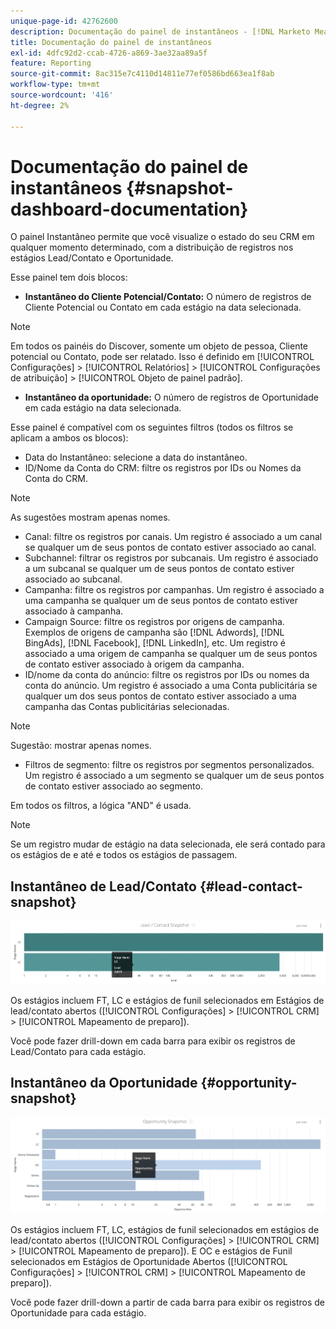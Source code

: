```yaml
---
unique-page-id: 42762600
description: Documentação do painel de instantâneos - [!DNL Marketo Measure] - Documentação do produto
title: Documentação do painel de instantâneos
exl-id: 4dfc92d2-ccab-4726-a869-3ae32aa89a5f
feature: Reporting
source-git-commit: 8ac315e7c4110d14811e77ef0586bd663ea1f8ab
workflow-type: tm+mt
source-wordcount: '416'
ht-degree: 2%

---
```


# Documentação do painel de instantâneos {#snapshot-dashboard-documentation}

O painel Instantâneo permite que você visualize o estado do seu CRM em qualquer momento determinado, com a distribuição de registros nos estágios Lead/Contato e Oportunidade.

Esse painel tem dois blocos:

* **Instantâneo do Cliente Potencial/Contato:** O número de registros de Cliente Potencial ou Contato em cada estágio na data selecionada.

>[!NOTE]
>
>Em todos os painéis do Discover, somente um objeto de pessoa, Cliente potencial ou Contato, pode ser relatado. Isso é definido em [!UICONTROL Configurações] > [!UICONTROL Relatórios] > [!UICONTROL Configurações de atribuição] > [!UICONTROL Objeto de painel padrão].

* **Instantâneo da oportunidade:** O número de registros de Oportunidade em cada estágio na data selecionada.

Esse painel é compatível com os seguintes filtros (todos os filtros se aplicam a ambos os blocos):

* Data do Instantâneo: selecione a data do instantâneo.
* ID/Nome da Conta do CRM: filtre os registros por IDs ou Nomes da Conta do CRM.

>[!NOTE]
>
>As sugestões mostram apenas nomes.

* Canal: filtre os registros por canais. Um registro é associado a um canal se qualquer um de seus pontos de contato estiver associado ao canal.
* Subchannel: filtrar os registros por subcanais. Um registro é associado a um subcanal se qualquer um de seus pontos de contato estiver associado ao subcanal.
* Campanha: filtre os registros por campanhas. Um registro é associado a uma campanha se qualquer um de seus pontos de contato estiver associado à campanha.
* Campaign Source: filtre os registros por origens de campanha. Exemplos de origens de campanha são [!DNL Adwords], [!DNL BingAds], [!DNL Facebook], [!DNL LinkedIn], etc. Um registro é associado a uma origem de campanha se qualquer um de seus pontos de contato estiver associado à origem da campanha.
* ID/nome da conta do anúncio: filtre os registros por IDs ou nomes da conta do anúncio. Um registro é associado a uma Conta publicitária se qualquer um dos seus pontos de contato estiver associado a uma campanha das Contas publicitárias selecionadas.

>[!NOTE]
>
>Sugestão: mostrar apenas nomes.

* Filtros de segmento: filtre os registros por segmentos personalizados. Um registro é associado a um segmento se qualquer um de seus pontos de contato estiver associado ao segmento.

Em todos os filtros, a lógica &quot;AND&quot; é usada.

>[!NOTE]
>
>Se um registro mudar de estágio na data selecionada, ele será contado para os estágios de e até e todos os estágios de passagem.

## Instantâneo de Lead/Contato {#lead-contact-snapshot}

![](assets/one.png)

Os estágios incluem FT, LC e estágios de funil selecionados em Estágios de lead/contato abertos ([!UICONTROL Configurações] > [!UICONTROL CRM] > [!UICONTROL Mapeamento de preparo]).

Você pode fazer drill-down em cada barra para exibir os registros de Lead/Contato para cada estágio.

## Instantâneo da Oportunidade {#opportunity-snapshot}

![](assets/two.png)

Os estágios incluem FT, LC, estágios de funil selecionados em estágios de lead/contato abertos ([!UICONTROL Configurações] > [!UICONTROL CRM] > [!UICONTROL Mapeamento de preparo]). E OC e estágios de Funil selecionados em Estágios de Oportunidade Abertos ([!UICONTROL Configurações] > [!UICONTROL CRM] > [!UICONTROL Mapeamento de preparo]).

Você pode fazer drill-down a partir de cada barra para exibir os registros de Oportunidade para cada estágio.
